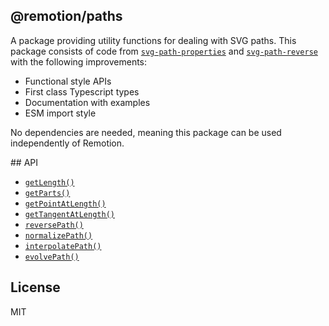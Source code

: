 ## @remotion/paths

A package providing utility functions for dealing with SVG paths. This package consists of code from [`svg-path-properties`](https://www.npmjs.com/package/svg-path-properties) and [`svg-path-reverse`](https://github.com/Pomax/svg-path-reverse#readme) with the following improvements:

- Functional style APIs
- First class Typescript types
- Documentation with examples
- ESM import style

No dependencies are needed, meaning this package can be used independently of Remotion.

## API

- [`getLength()`](https://remotion.dev/docs/paths/get-length)
- [`getParts()`](https://remotion.dev/docs/paths/get-parts)
- [`getPointAtLength()`](https://remotion.dev/docs/paths/get-point-at-length)
- [`getTangentAtLength()`](https://remotion.dev/docs/paths/get-tangent-at-length)
- [`reversePath()`](https://remotion.dev/docs/paths/reverse-path)
- [`normalizePath()`](https://remotion.dev/docs/paths/normalize-path)
- [`interpolatePath()`](https://remotion.dev/docs/paths/interpolate-path)
- [`evolvePath()`](https://remotion.dev/docs/paths/evolve-path)

## License

MIT
